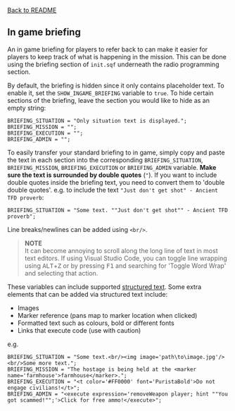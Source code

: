 [Back to README](/README.md#documentation)

## In game briefing

An in game briefing for players to refer back to can make it easier for players to keep track of what is happening in the mission. This can be done using the briefing section of `init.sqf` underneath the radio programming section. 

By default, the briefing is hidden since it only contains placeholder text. To enable it, set the `SHOW_INGAME_BRIEFING` variable to `true`. To hide certain sections of the briefing, leave the section you would like to hide as an empty string:

```sqf
BRIEFING_SITUATION = "Only situation text is displayed.";
BRIEFING_MISSION = "";
BRIEFING_EXECUTION = "";
BRIEFING_ADMIN = "";
```

To easily transfer your standard briefing to in game, simply copy and paste the text in each section into the corresponding `BRIEFING_SITUATION`, `BRIEFING_MISSION`, `BRIEFING_EXECUTION` or `BRIEFING_ADMIN` variable. **Make sure the text is surrounded by double quotes** (`"`). If you want to include double quotes inside the briefing text, you need to convert them to 'double double quotes'. e.g. to include the text `"Just don't get shot" - Ancient TFD proverb`:

```sqf
BRIEFING_SITUATION = "Some text. ""Just don't get shot"" - Ancient TFD proverb";
```

Line breaks/newlines can be added using `<br/>`.

> **NOTE**  
> It can become annoying to scroll along the long line of text in most text editors. If using Visual Studio Code, you can toggle line wrapping using <kbd>ALT</kbd>+<kbd>Z</kbd> or by pressing <kbd>F1</kbd> and searching for 'Toggle Word Wrap' and selecting that action.

These variables can include supported [structured text](https://community.bistudio.com/wiki/Structured_Text). Some extra elements that can be added via structured text include:

- Images
- Marker reference (pans map to marker location when clicked)
- Formatted text such as colours, bold or different fonts
- Links that execute code (use with caution)

e.g.

```sqf
BRIEFING_SITUATION = "Some text.<br/><img image='path\to\image.jpg'/><br/>Some more text.";
BRIEFING_MISSION = "The hostage is being held at the <marker name='farmhouse'>farmhouse</marker>.";
BRIEFING_EXECUTION = "<t color='#FF0000' font='PuristaBold'>Do not engage civilians!</t>";
BRIEFING_ADMIN = "<execute expression='removeWeapon player; hint ""You got scammed!"";'>Click for free ammo!</execute>";
```